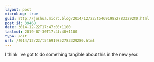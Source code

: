 ```yaml
---
layout: post
microblog: true
guid: http://joshua.micro.blog/2014/12/22/t546919852783329280.html
post_id: 39468
date: 2014-12-22T17:47:08+1100
lastmod: 2019-07-30T17:41:40+1100
type: post
url: /2014/12/22/t546919852783329280.html
---
```

I think I've got to do something tangible about this in the new year.
